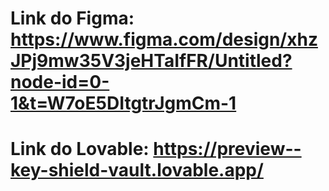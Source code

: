# Link do Figma: https://www.figma.com/design/xhzJPj9mw35V3jeHTaIfFR/Untitled?node-id=0-1&t=W7oE5DItgtrJgmCm-1
# Link do Lovable: https://preview--key-shield-vault.lovable.app/
